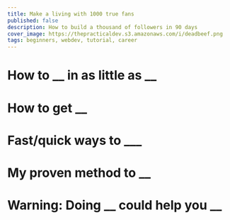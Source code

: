 ```yaml
---
title: Make a living with 1000 true fans
published: false
description: How to build a thousand of followers in 90 days
cover_image: https://thepracticaldev.s3.amazonaws.com/i/deadbeef.png
tags: beginners, webdev, tutorial, career
---
```


# How to __ in as little as __
# How to get __
# Fast/quick ways to ___
# My proven method to __
# Warning: Doing __ could help you __